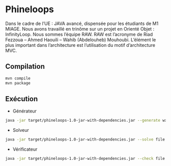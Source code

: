 
# Phineloops

Dans le cadre de l’UE : JAVA avancé, dispensée pour les étudiants de M1 MIAGE. Nous avons travaillé en trinôme sur un projet en Orienté Objet : InfinityLoop.
Nous sommes l’équipe RAW. RAW est l’acronyme de Riad Fezzoua – Ahmed Haouili – Wahib (Abdelouheb) Mouhoubi.
L’élément le plus important dans l’architecture est l’utilisation du motif d’architecture MVC.

## Compilation
```bash
mvn compile
mvn package 
```

## Exécution
- Générateur 
```bash
java -jar target/phineloops-1.0-jar-with-dependencies.jar --generate wxh --output file
```
- Solveur
```bash
java -jar target/phineloops-1.0-jar-with-dependencies.jar --solve file --output file
```
- Vérificateur
```bash
java -jar target/phineloops-1.0-jar-with-dependencies.jar --check file
```


